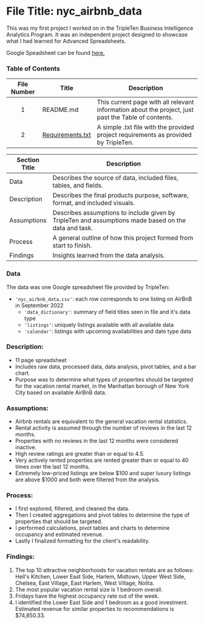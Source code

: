 # File Title: nyc_airbnb_data

This was my first project I worked on in the TripleTen Business Intelligence Analytics Program. It was an independent project designed to showcase what I had learned for Advanced Spreadsheets.

Google Speadsheet can be found <a href='https://docs.google.com/spreadsheets/d/1p6cVEDzgZiiKLJV2daDAEzRK0GeIFd5e_yQdiyztLv8/edit?usp=sharing' target=_blank><u>here</u>.</a>

### Table of Contents
| File Number | Title | Description |
| :-----------: | ----------- |----------- |
| 1 | README.md | This current page with all relevant information about the project, just past the Table of contents. |
| 2 | [Requirements.txt](https://github.com/simrandulai/Data_projects_TripleTen/blob/main/Vacation%20Rental%20Market/Requirements.txt) | A simple .txt file with the provided project requirements as provided by TripleTen. |

| Section Title | Description |
| ----------- |----------- |
| Data | Describes the source of data, included files, tables, and fields. |
| Description | Describes the final products purpose, software, format, and included visuals. |
| Assumptions | Describes assumptions to include given by TripleTen and assumptions made based on the data and task. |
| Process | A general outline of how this project formed from start to finish. |
| Findings | Insights learned from the data analysis. |

### Data
The data was one Google spreadsheet file provided by TripleTen:
- `'nyc_airbnb_data.csv'`: each row corresponds to one listing on AirBnB in September 2022
    - `'data_dictionary'`: summary of field titles seen in file and it's data type
    - `'listings'`: uniquely listings available with all available data
    - `'calendar'`: listings with upcoming availabilities and date type data

### Description:
- 11 page spreadsheet
- Includes raw data, processed data, data analysis, pivot tables, and a bar chart.
- Purpose was to determine what types of properties should be targeted for the vacation rental market, in the Manhattan borough of New York City based on available AirBnB data.

### Assumptions:
- Airbnb rentals are equivalent to the general vacation rental statistics.	
- Rental activity is assumed through the number of reviews in the last 12 months.
- Properties with no reviews in the last 12 months were considered inactive.
- High review ratings are greater than or equal to 4.5.
- Very actively rented properties are rented greater than or equal to 40 times over the last 12 months.
- Extremely low-priced listings are below $100 and super luxury listings are above $1000 and both were filtered from the analysis.

### Process:
- I first explored, filtered, and cleaned the data.
- Then I created aggregations and pivot tables to determine the type of properties that should be targeted.
- I performed calculations, pivot tables and charts to determine occupancy and estimated revenue.
- Lastly I finalized formatting for the client's readability.

### Findings:
1. The top 10 attractive neighborhoods for vacation rentals are as follows: Hell's Kitchen, Lower East Side, Harlem, Midtown, Upper West Side, Chelsea, East Village, East Harlem, West Village, Nolita.
2. The most popular vacation rental size is 1 bedroom overall. 
3. Fridays have the highest occupancy rate out of the week.
4. I identified the Lower East Side and 1 bedroom as a good investment. Estimated revenue for similar properties to recommendations is $74,850.33.
